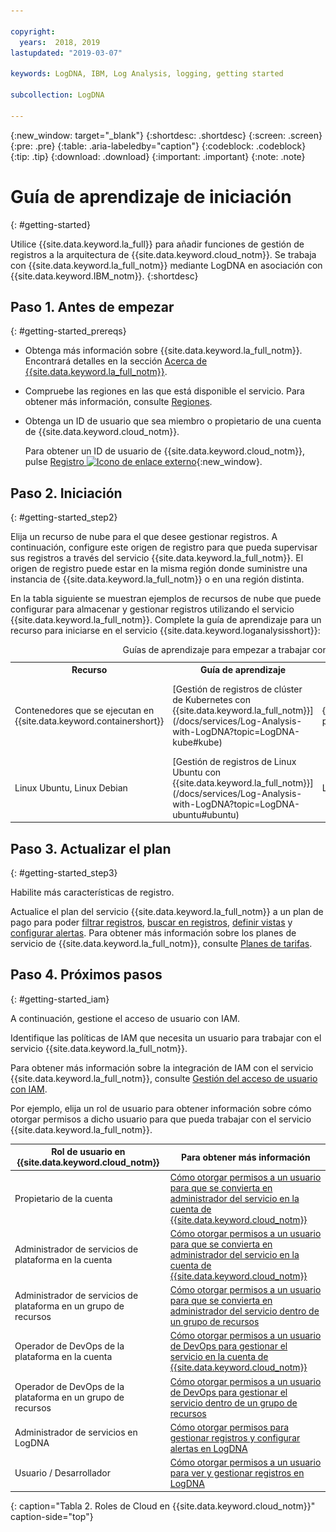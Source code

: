 ```yaml
---

copyright:
  years:  2018, 2019
lastupdated: "2019-03-07"

keywords: LogDNA, IBM, Log Analysis, logging, getting started

subcollection: LogDNA

---
```


{:new_window: target="_blank"}
{:shortdesc: .shortdesc}
{:screen: .screen}
{:pre: .pre}
{:table: .aria-labeledby="caption"}
{:codeblock: .codeblock}
{:tip: .tip}
{:download: .download}
{:important: .important}
{:note: .note}

# Guía de aprendizaje de iniciación
{: #getting-started}

Utilice {{site.data.keyword.la_full}} para añadir funciones de gestión de registros a la arquitectura de {{site.data.keyword.cloud_notm}}. Se trabaja con {{site.data.keyword.la_full_notm}} mediante LogDNA en asociación con {{site.data.keyword.IBM_notm}}.
{:shortdesc}


## Paso 1. Antes de empezar
{: #getting-started_prereqs}

* Obtenga más información sobre {{site.data.keyword.la_full_notm}}. Encontrará detalles en la sección [Acerca de {{site.data.keyword.la_full_notm}}](/docs/services/Log-Analysis-with-LogDNA?topic=LogDNA-about#about).
* Compruebe las regiones en las que está disponible el servicio. Para obtener más información, consulte [Regiones](/docs/services/Log-Analysis-with-LogDNA?topic=LogDNA-about#overview_regions).
* Obtenga un ID de usuario que sea miembro o propietario de una cuenta de {{site.data.keyword.cloud_notm}}. 

    Para obtener un ID de usuario de {{site.data.keyword.cloud_notm}}, pulse [Registro ![Icono de enlace externo](../../icons/launch-glyph.svg "Icono de enlace externo")](https://cloud.ibm.com/login){:new_window}.



## Paso 2. Iniciación
{: #getting-started_step2}

Elija un recurso de nube para el que desee gestionar registros. A continuación, configure este origen de registro para que pueda supervisar sus registros a través del servicio {{site.data.keyword.la_full_notm}}. El origen de registro puede estar en la misma región donde suministre una instancia de {{site.data.keyword.la_full_notm}} o en una región distinta.

En la tabla siguiente se muestran ejemplos de recursos de nube que puede configurar para almacenar y gestionar registros utilizando el servicio {{site.data.keyword.la_full_notm}}. Complete la guía de aprendizaje para un recurso para iniciarse en el servicio {{site.data.keyword.loganalysisshort}}:

<table>
  <caption>Guías de aprendizaje para empezar a trabajar con el servicio {{site.data.keyword.la_full_notm}} </caption>
  <tr>
    <th>Recurso</th>
    <th>Guía de aprendizaje</th>
    <th>Entorno</th>
    <th>Escenario</th>
  </tr>
  <tr>
    <td>Contenedores que se ejecutan en {{site.data.keyword.containershort}}</td>
    <td>[Gestión de registros de clúster de Kubernetes con {{site.data.keyword.la_full_notm}}](/docs/services/Log-Analysis-with-LogDNA?topic=LogDNA-kube#kube)</td>
    <td>{{site.data.keyword.cloud_notm}} público </td>
    <td>![{{site.data.keyword.containershort}} e {{site.data.keyword.la_full_notm}}](images/kube.png "{{site.data.keyword.containershort}} e {{site.data.keyword.la_full_notm}}")</td>
  </tr>
  <tr>
    <td>Linux Ubuntu, Linux Debian</td>
    <td>[Gestión de registros de Linux Ubuntu con {{site.data.keyword.la_full_notm}}](/docs/services/Log-Analysis-with-LogDNA?topic=LogDNA-ubuntu#ubuntu)</td>
    <td>Local</td>
    <td>![Servidor Ubuntu e {{site.data.keyword.la_full_notm}}](images/ubuntu.png "Servidor Ubuntu e {{site.data.keyword.la_full_notm}}")</td>
  </tr>
</table>



## Paso 3. Actualizar el plan
{: #getting-started_step3}

Habilite más características de registro.

Actualice el plan del servicio {{site.data.keyword.la_full_notm}} a un plan de pago para poder [filtrar registros](/docs/services/Log-Analysis-with-LogDNA?topic=LogDNA-view_logs#view_logs_step5), [buscar en registros](/docs/services/Log-Analysis-with-LogDNA?topic=LogDNA-view_logs#view_logs_step6), [definir vistas](/docs/services/Log-Analysis-with-LogDNA?topic=LogDNA-view_logs#view_logs_step7) y [configurar alertas](https://docs.logdna.com/docs/alerts). Para obtener más información sobre los planes de servicio de {{site.data.keyword.la_full_notm}}, consulte [Planes de tarifas](/docs/services/Log-Analysis-with-LogDNA?topic=LogDNA-about#overview_pricing_plans).

## Paso 4. Próximos pasos 
{: #getting-started_iam}

A continuación, gestione el acceso de usuario con IAM.

Identifique las políticas de IAM que necesita un usuario para trabajar con el servicio {{site.data.keyword.la_full_notm}}.

Para obtener más información sobre la integración de IAM con el servicio {{site.data.keyword.la_full_notm}}, consulte [Gestión del acceso de usuario con IAM](/docs/services/Log-Analysis-with-LogDNA?topic=LogDNA-iam#iam).

Por ejemplo, elija un rol de usuario para obtener información sobre cómo otorgar permisos a dicho usuario para que pueda trabajar con el servicio {{site.data.keyword.la_full_notm}}. 

| Rol de usuario en {{site.data.keyword.cloud_notm}} | Para obtener más información                     |
|-----------------------------------------------------|------------------------------------------|
| Propietario de la cuenta                                       | [Cómo otorgar permisos a un usuario para que se convierta en administrador del servicio en la cuenta de {{site.data.keyword.cloud_notm}}](/docs/services/Log-Analysis-with-LogDNA?topic=LogDNA-work_iam#admin_account) |
| Administrador de servicios de plataforma en la cuenta       | [Cómo otorgar permisos a un usuario para que se convierta en administrador del servicio en la cuenta de {{site.data.keyword.cloud_notm}}](/docs/services/Log-Analysis-with-LogDNA?topic=LogDNA-work_iam#admin_account) |
| Administrador de servicios de plataforma en un grupo de recursos  | [Cómo otorgar permisos a un usuario para que se convierta en administrador del servicio dentro de un grupo de recursos](/docs/services/Log-Analysis-with-LogDNA?topic=LogDNA-work_iam#admin_rg) |
| Operador de DevOps de la plataforma en la cuenta           | [Cómo otorgar permisos a un usuario de DevOps para gestionar el servicio en la cuenta de {{site.data.keyword.cloud_notm}}](/docs/services/Log-Analysis-with-LogDNA?topic=LogDNA-work_iam#devops_account) |
| Operador de DevOps de la plataforma en un grupo de recursos        | [Cómo otorgar permisos a un usuario de DevOps para gestionar el servicio dentro de un grupo de recursos](/docs/services/Log-Analysis-with-LogDNA?topic=LogDNA-work_iam#devops_rg) |
| Administrador de servicios en LogDNA                     | [Cómo otorgar permisos para gestionar registros y configurar alertas en LogDNA](/docs/services/Log-Analysis-with-LogDNA?topic=LogDNA-work_iam#admin_user_logdna)              |
| Usuario / Desarrollador                                    | [Cómo otorgar permisos a un usuario para ver y gestionar registros en LogDNA](/docs/services/Log-Analysis-with-LogDNA?topic=LogDNA-work_iam#user_logdna)               |
{: caption="Tabla 2. Roles de Cloud en {{site.data.keyword.cloud_notm}}" caption-side="top"}


